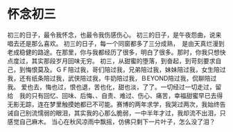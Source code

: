 # 怀念初三


初三的日子，最令我怀念，也最令我伤感伤心。
初三的日子，是午夜怨曲，说来唱去还是那么喜欢。
初三的日子，每一个同窗都多了三分成熟，　是由天真烂漫到老成稳健的路途。在那里，你与我都经历了很多，明白了很多。那时，你我只想快点度过，其实那段岁月回味无穷。
初三，从甜蜜的堕落，到奋起，到苛刻要求自己，到悔恨莫及。ＧＦ陪过我，哥们陪过我，兄弟陪过我，妹妹陪过我，女生陪过我，还有纸条陪过我，武侠陪过我，牛奶陪过我，ＢEYOND陪过我，侃聊陪过我。
爱也去，悔也过，恨也退，苦也化，甜也淡，了了。一切经过一切走过，留给　我的只有回忆、回味、后悔、、自责、难过、伤心、痛苦，幸福甜蜜早已去得无影无踪，连在梦里触摸她都已不可能。赛博的两年求学，我哭过两次，我始终告诫自己别流懦弱的眼泪，其实我的心那么脆弱，一中半年才过，我却流不出泪，只感觉自己麻木。
当心在秋风凉雨中飘摇，仿佛只剩下一片叶子，怎么没了泪？